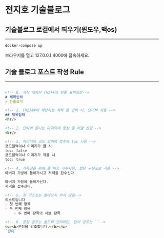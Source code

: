 #  전지호 기술블로그

## 기술블로그 로컬에서 띄우기(윈도우,맥os)

<hr/>

``` shell
docker-compose up
```
브라우저를 열고 127.0.0.1:4000에 접속하세요.

## 기술 블로그 포스트 작성 Rule

<hr/>

``` md

<!-- 0. 시작 제목은 (h1)#과 한줄 요약으로-->
# 제목입력
> 한줄요약 

<!-- 1. (h2)##에 해당하는 제목 줄 입력 시, 언더바 사용 -->
## 제목입력
<hr/>

<!-- 2. 단락이 끝나는 마지막에 항상 줄 바꿈 삽입 -->
<br/>

<!-- 3. 이미지와 코드 길이에 맞추와 toc 사용 -->
코드블럭이나 이미지가 클 시
toc: false
코드블럭이나 이미지가 작을 시
toc: true

<!-- 4. 가독성을 위해 줄 바꿈 자주사용, 짧은 구문으로 사용 -->
아버지 가방에 들어가시고 저녁을 잡수신다.

아버지 가방에 들어가신다.
저녁을 잡수신다.

<!-- 5. 첫 리스트는 들여쓰지 하지 않음-->
리스트입니다
- 첫 번째 항목
- 두 번째 항목
    - 두 번째 항목의 서브 항목

<!-- 6. 문장 강조는 볼드와 언더라인, 단어 강조는 ``-->
<u><b>문장을 강조합니다.</b></u>
`단어`

```